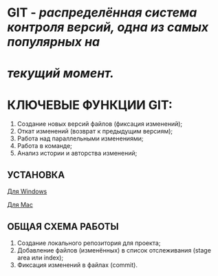 # GIT - *распределённая система контроля версий, одна из самых популярных на*
# *текущий момент.*

# КЛЮЧЕВЫЕ ФУНКЦИИ GIT:
1. Создание новых версий файлов (фиксация изменений);
1. Откат изменений (возврат к предыдущим версиям);
1. Работа над параллельными изменениями;
1. Работа в команде;
1. Анализ истории и авторства изменений;

## УСТАНОВКА
[Для Windows](https://git-scm.com/download/win)

[Для Mac](https://git-scm.com/download/mac)


## ОБЩАЯ СХЕМА РАБОТЫ
1. Создание локального репозитория для проекта;
1. Добавление файлов (изменённых) в список отслеживания (stage area
или index);
1. Фиксация изменений в файлах (commit).


